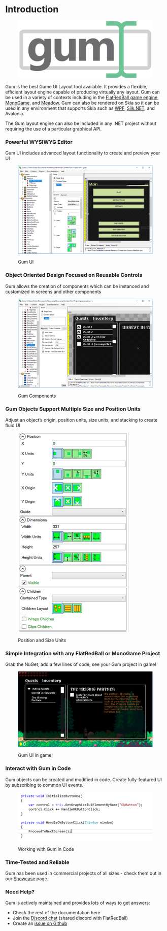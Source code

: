 # Introduction

<figure><picture><source srcset=".gitbook/assets/gum-logo-reverse-512.png" media="(prefers-color-scheme: dark)"><img src=".gitbook/assets/gum-logo-normal-512.png" alt=""></picture><figcaption></figcaption></figure>

Gum is the best Game UI Layout tool available. It provides a flexible, efficient layout engine capable of producing virtually any layout. Gum can be used in a variety of contexts including in the [FlatRedBall game engine](https://docs.flatredball.com/gum/), [MonoGame](code/monogame/), and [Meadow](code/meadow.md). Gum can also be rendered on Skia so it can be used in any environment that supports Skia such as [WPF](code/skiagum/setup/wpf.md), [Silk.NET](code/silk.net.md), and Avalonia.

The Gum layout engine can also be included in any .NET project without requiring the use of a particular graphical API.

### Powerful WYSIWYG Editor

Gum UI includes advanced layout functionality to create and preview your UI

<figure><img src=".gitbook/assets/image (26).png" alt=""><figcaption><p>Gum UI</p></figcaption></figure>

### Object Oriented Design Focused on Reusable Controls

Gum allows the creation of components which can be instanced and customized in screens and other components

<figure><img src=".gitbook/assets/image (27).png" alt=""><figcaption><p>Gum Components</p></figcaption></figure>

### Gum Objects Support Multiple Size and Position Units

Adjust an object’s origin, position units, size units, and stacking to create fluid UI

<figure><img src=".gitbook/assets/image (28).png" alt=""><figcaption><p>Position and Size Units</p></figcaption></figure>

### Simple Integration with any FlatRedBall or MonoGame Project

Grab the NuGet, add a few lines of code, see your Gum project in game!

<figure><img src=".gitbook/assets/image (29).png" alt=""><figcaption><p>Gum UI in game</p></figcaption></figure>

### Interact with Gum in Code

Gum objects can be created and modified in code. Create fully-featured UI by subscribing to common UI events.

<figure><img src=".gitbook/assets/image (30).png" alt=""><figcaption><p>Working with Gum in Code</p></figcaption></figure>

### Time-Tested and Reliable

Gum has been used in commercial projects of all sizes - check them out in our [Showcase](gum-tool/showcase.md) page.

### Need Help?

Gum is actively maintained and provides lots of ways to get answers:

* Check the rest of the documentation here
* Join the [Discord chat](https://discord.gg/EvqwmSQuBz) (shared discord with FlatRedBall)
* Create an [issue on Github](https://github.com/vchelaru/Gum/issues)
